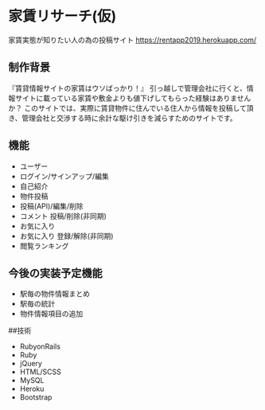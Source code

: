# 家賃リサーチ(仮)
家賃実態が知りたい人の為の投稿サイト
<https://rentapp2019.herokuapp.com/>

## 制作背景
『賃貸情報サイトの家賃はウソばっかり！』
引っ越しで管理会社に行くと、情報サイトに載っている家賃や敷金よりも値下げしてもらった経験はありませんか？
このサイトでは、実際に賃貸物件に住んでいる住人から情報を投稿して頂き、管理会社と交渉する時に余計な駆け引きを減らすためのサイトです。

## 機能
- ユーザー
 - ログイン/サインアップ/編集
 - 自己紹介
- 物件投稿
 - 投稿(API)/編集/削除
 - コメント 投稿/削除(非同期)
- お気に入り
 - お気に入り 登録/解除(非同期)
- 閲覧ランキング

## 今後の実装予定機能
- 駅毎の物件情報まとめ
- 駅毎の統計
- 物件情報項目の追加

##技術
- RubyonRails
- Ruby
- jQuery
- HTML/SCSS
- MySQL
- Heroku
- Bootstrap
